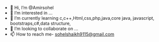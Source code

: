 - 👋 Hi, I’m @Amirsohel
- 👀 I’m interested in ...
- 🌱 I’m currently learning c,c++,Html,css,php,java,core java, javascript, bootstraps,c#,data structure,
- 💞️ I’m looking to collaborate on ...
- 📫 How to reach me- sohelshaikh9115@gmail.com

<!---
Amirsohel123/Amirsohel123 is a ✨ special ✨ repository because its `README.md` (this file) appears on your GitHub profile.
You can click the Preview link to take a look at your changes.
--->
